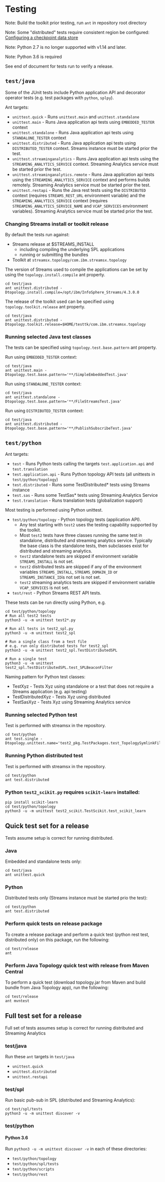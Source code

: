 # Testing

Note: Build the toolkit prior testing, run `ant` in repository root directory

Note: Some "distributed" tests require consistent region be configured: [Configuring a checkpoint data store](https://www.ibm.com/support/knowledgecenter/SSCRJU_4.3.0/com.ibm.streams.cfg.doc/doc/ibminfospherestreams-configuring-checkpoint-data-store.html)

Note: Python 2.7 is no longer supported with v1.14 and later.

Note: Python 3.6 is required

See end of document for tests run to verify a release.

## `test/java`

Some of the JUnit tests include Python application API and decorator operator tests (e.g. test packages with `python`, `splpy`).

Ant targets:

* `unittest.quick` - Runs `unittest.main` and `unittest.standalone`
* `unittest.main` - Runs Java application api tests using `EMBEDDED_TESTER` context
* `unittest.standalone` - Runs Java application api tests using `STANDALONE_TESTER` context
* `unittest.distributed` - Runs Java application api tests using `DISTRIBUTED_TESTER` context. Streams instance must be started prior the test.
* `unittest.streaminganalytics` - Runs Java application api tests using the `STREAMING_ANALYTICS_SERVICE` context. Streaming Analytics service must be started prior the test.
* `unittest.streaminganalytics.remote` - Runs Java application api tests using the `STREAMING_ANALYTICS_SERVICE` context and performs builds remotely. Streaming Analytics service must be started prior the test.
* `unittest.restapi` - Runs the Java rest tests using the `DISTRIBUTED` context (requires `STREAMS_REST_URL` environment variable) and the `STREAMING_ANALYTICS_SERVICE` context (requires `STREAMING_ANALYTICS_SERVICE_NAME` and `VCAP_SERVICES` environment variables). Streaming Analytics service must be started prior the test.

### Changing Streams install or toolkit release

By default the tests run against:
 * Streams release at $STREAMS_INSTALL
   * including compiling the underlying SPL applications
   * running or submitting the bundles
 * Toolkit at `streamsx.topology/com.ibm.streamsx.topology`

The version of Streams used to compile the applications can be
set by using the `topology.install.compile` ant property.

```
cd test/java
ant unittest.distributed -Dtopology.install.compile=/opt/ibm/InfoSphere_Streams/4.3.0.0
```

The release of the toolkit used can be specified using `topology.toolkit.release` ant property.

```
cd test/java
ant unittest.distributed -Dtopology.toolkit.release=$HOME/testtk/com.ibm.streamsx.topology
```

### Running selected Java test classes

The tests can be specified using `topology.test.base.pattern` ant property.

Run using `EMBEDDED_TESTER` context:
```
cd test/java
ant unittest.main -Dtopology.test.base.pattern='**/SimpleEmbeddedTest.java'
```

Run using `STANDALONE_TESTER` context:
```
cd test/java
ant unittest.standalone -Dtopology.test.base.pattern='**/FileStreamsTest.java'
```

Run using `DISTRIBUTED_TESTER` context:
```
cd test/java
ant unittest.distributed -Dtopology.test.base.pattern='**/PublishSubscribeTest.java'
```

## `test/python`

Ant targets:

* `test` - Runs Python tests calling the targets `test.application.api` and `test.translation`
* `test.application.api` - Runs Python topology API tests (all unittests in `test/python/topology`)
* `test.distributed` - Runs some TestDistributed* tests using Streams instance
* `test.sas` - Runs some TestSas* tests using Streaming Analytics Service
* `test.translation` - Runs translation tests (globalization support)

Most testing is performed using Python unittest.
* `test/python/topology` - Python topology tests (application API).
  * Any test starting with `test2` uses the testing capability supported by the toolkit.
  * Most `test2` tests have three classes running the same test in standalone, distributed and streaming analytics service. Typically the base class is the standalone tests, then subclasses exist for distributed and streaming analytics.
  * `test2` standalone tests are skipped if environment variable `STREAMS_INSTALL` is not set.
  * `test2` distributed tests are skipped if any of the environment variables `STREAMS_INSTALL`, `STREAMS_DOMAIN_ID` or `STREAMS_INSTANCE_ID`is not set is not set.
  * `test2` streaming analytics tests are skipped if environment variable `VCAP_SERVICES` is not set.
* `test/rest` -  Python Streams REST API tests.
  
 These tests can be run directly using Python, e.g.
 ```
 cd test/python/topology
 # Run all test2 tests
 python3 -u -m unittest test2*.py
  
 # Run all tests in test2_spl.py
 python3 -u -m unittest test2_spl
 
 # Run a single class from a test file
 # e.g. run only distributed tests for test2_spl
 python3 -u -m unittest test2_spl.TestDistributedSPL
 
 # Run a single test
 python3 -u -m unittest test2_spl.TestDistributedSPL.test_SPLBeaconFilter
 ```

Naming pattern for Python test classes:

* TestXyz - Tests Xyz using standalone or a test that does not require a Streams application (e.g. api testing)
* TestDistributedXyz - Tests Xyz using distributed
* TestSasXyz - Tests Xyz using Streaming Analytics service

### Running selected Python test

Test is performed with streamsx in the repository.

```
cd test/python
ant test.single -Dtopology.unittest.name='test2_pkg.TestPackages.test_TopologySymlinkFile'
```

### Running Python distributed test

Test is performed with streamsx in the repository.

```
cd test/python
ant test.distributed
```

### Python `test2_scikit.py` requires `scikit-learn` installed:

```
pip install scikit-learn
cd test/python/topology
python3 -u -m unittest test2_scikit.TestScikit.test_scikit_learn
```

## Quick test set for a release

Tests assume setup is correct for running distributed.

### Java

Embedded and standalone tests only:

```
cd test/java
ant unittest.quick
```

### Python

Distributed tests only (Streams instance must be started prio the test):

```
cd test/python
ant test.distributed
```

### Perform quick tests on release package 

To create a release package and perform a quick test (python rest test, distributed only) on this package, run the following:

```
cd test/release
ant
```

### Perform Java Topology quick test with release from Maven Central

To perform a quick test (download topology.jar from Maven and build bundle from Java Topology app), run the following:

```
cd test/release
ant mvntest
```

## Full test set for a release

Full set of tests assumes setup is correct for running distributed and Streaming Analytics
 
### test/java

Run these `ant` targets in `test/java`

* `unittest.quick`
* `unittest.distributed`
* `unittest.restapi`

### test/spl

Run basic pub-sub in SPL (distributed and Streaming Analytics):
```
cd test/spl/tests
python3 -u -m unittest discover -v 
```

### test/python

#### Python 3.6

Run `python3 -u -m unittest discover -v` in each of these directories:

   * `test/python/topology`
   * `test/python/spl/tests`
   * `test/python/scripts`
   * `test/python/rest`


